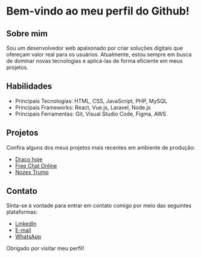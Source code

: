 # Bem-vindo ao meu perfil do Github!

## Sobre mim

Sou um desenvolvedor web apaixonado por criar soluções digitais que ofereçam valor real para os usuários. Atualmente, estou sempre em busca de dominar novas tecnologias e aplicá-las de forma eficiente em meus projetos.

## Habilidades

- Principais Tecnologias: HTML, CSS, JavaScript, PHP, MySQL
- Principais Frameworks: React, Vue.js, Laravel, Node.js
- Principais Ferramentas: Git, Visual Studio Code, Figma, AWS

## Projetos

Confira alguns dos meus projetos mais recentes em ambiente de produção:

- [Draco hoje](https://dracohoje.com/)
- [Free Chat Online](https://free-chat-online.cf/)
- [Nozes Trump](https://nozestrump.ga/)

## Contato

Sinta-se à vontade para entrar em contato comigo por meio das seguintes plataformas:

- [LinkedIn](https://www.linkedin.com/in/jonathan-antonio-cavalcanti-maia-658716145/)
- [E-mail](mailto:jonathancmaia@gmail.com)
- [WhatsApp](https://wa.me/5521980892433)

Obrigado por visitar meu perfil!
